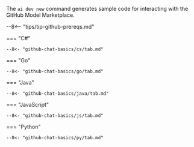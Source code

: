 The `ai dev new` command generates sample code for interacting with the GitHub Model Marketplace.

--8<-- "tips/tip-github-prereqs.md"

=== "C#"

    --8<- "github-chat-basics/cs/tab.md"

=== "Go"

    --8<- "github-chat-basics/go/tab.md"

=== "Java"

    --8<- "github-chat-basics/java/tab.md"

=== "JavaScript"

    --8<- "github-chat-basics/js/tab.md"

=== "Python"

    --8<- "github-chat-basics/py/tab.md"
